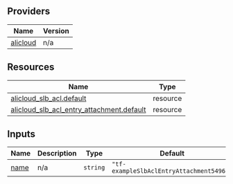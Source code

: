 <!-- BEGIN_TF_DOCS -->
## Providers

| Name | Version |
|------|---------|
| <a name="provider_alicloud"></a> [alicloud](#provider\_alicloud) | n/a |

## Resources

| Name | Type |
|------|------|
| [alicloud_slb_acl.default](https://registry.terraform.io/providers/hashicorp/alicloud/latest/docs/resources/slb_acl) | resource |
| [alicloud_slb_acl_entry_attachment.default](https://registry.terraform.io/providers/hashicorp/alicloud/latest/docs/resources/slb_acl_entry_attachment) | resource |

## Inputs

| Name | Description | Type | Default | Required |
|------|-------------|------|---------|:--------:|
| <a name="input_name"></a> [name](#input\_name) | n/a | `string` | `"tf-exampleSlbAclEntryAttachment54967"` | no |
<!-- END_TF_DOCS -->    